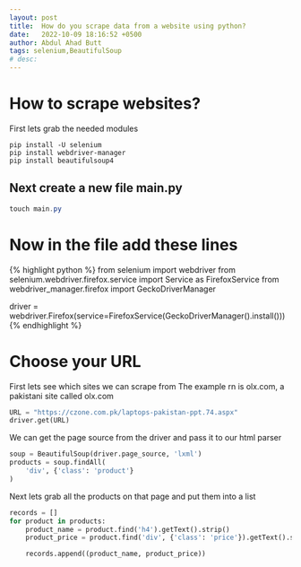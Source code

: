 ```yaml
---
layout: post
title:  How do you scrape data from a website using python?
date:   2022-10-09 18:16:52 +0500
author: Abdul Ahad Butt
tags: selenium,BeautifulSoup
# desc: 
---
```


# How to scrape websites?
First lets grab the needed modules

```shell
pip install -U selenium
pip install webdriver-manager
pip install beautifulsoup4
```


## Next create a new file main.py
```powershell
touch main.py
```

<!-- {% highlight powershell %}
touch main.py
{% endhighlight %} -->

# Now in the file add these lines
<!-- ```python
from selenium import webdriver
from selenium.webdriver.firefox.service import Service as FirefoxService
from webdriver_manager.firefox import GeckoDriverManager

driver = webdriver.Firefox(service=FirefoxService(GeckoDriverManager().install()))
``` -->

{% highlight python %}
from selenium import webdriver
from selenium.webdriver.firefox.service import Service as FirefoxService
from webdriver_manager.firefox import GeckoDriverManager

driver = webdriver.Firefox(service=FirefoxService(GeckoDriverManager().install()))
{% endhighlight %}



# Choose your URL
First lets see which sites we can scrape from
The example rn is olx.com, a pakistani site called olx.com


```python
URL = "https://czone.com.pk/laptops-pakistan-ppt.74.aspx"
driver.get(URL)
```

We can get the page source from the driver and pass it to our html parser
```python
soup = BeautifulSoup(driver.page_source, 'lxml')
products = soup.findAll(
    'div', {'class': 'product'}
)
```


Next lets grab all the products on that page and put them into a list
```python
records = []
for product in products:
    product_name = product.find('h4').getText().strip()
    product_price = product.find('div', {'class': 'price'}).getText().strip()

    records.append((product_name, product_price))
```

